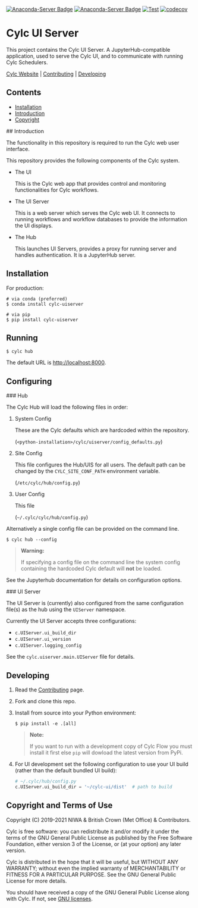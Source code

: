[![Anaconda-Server Badge](https://anaconda.org/conda-forge/cylc-uiserver/badges/version.svg)](https://anaconda.org/conda-forge/cylc-uiserver)
[![Anaconda-Server Badge](https://anaconda.org/conda-forge/cylc-uiserver/badges/downloads.svg)](https://anaconda.org/conda-forge/cylc-uiserver)
[![Test](https://github.com/cylc/cylc-uiserver/actions/workflows/test.yml/badge.svg?branch=master&event=push)](https://github.com/cylc/cylc-uiserver/actions/workflows/test.yml)
[![codecov](https://codecov.io/gh/cylc/cylc-uiserver/branch/master/graph/badge.svg)](https://codecov.io/gh/cylc/cylc-uiserver)

# Cylc UI Server

This project contains the Cylc UI Server. A JupyterHub-compatible application,
used to serve the Cylc UI, and to communicate with running Cylc Schedulers.

[Cylc Website](https://cylc.org/) |
[Contributing](CONTRIBUTING.md) |
[Developing](DEVELOPING.md)

## Contents

- [Installation](#installation)
- [Introduction](#introduction)
- [Copyright](#copyright-and-terms-of-use)

## Introduction

The functionality in this repository is required to run the Cylc web user
interface.

This repository provides the following components of the Cylc system.

* The UI

  This is the Cylc web app that provides control and monitoring functionalities
  for Cylc workflows.

* The UI Server

  This is a web server which serves the Cylc web UI. It connects to running
  workflows and workflow databases to provide the information the UI displays.

* The Hub

  This launches UI Servers, provides a proxy for running server and handles
  authentication. It is a JupyterHub server.

## Installation

For production:

```console
# via conda (preferred)
$ conda install cylc-uiserver

# via pip
$ pip install cylc-uiserver
```

## Running

```console
$ cylc hub
```

The default URL is [http://localhost:8000](http://localhost:8000).

## Configuring

### Hub

The Cylc Hub will load the following files in order:

1) System Config

   These are the Cylc defaults which are hardcoded within the repository.

   (`<python-installation>/cylc/uiserver/config_defaults.py`)

2) Site Config

   This file configures the Hub/UIS for all users. The default path can be
   changed by the ``CYLC_SITE_CONF_PATH`` environment variable.

   (`/etc/cylc/hub/config.py`)

3) User Config

   This file

   (`~/.cylc/cylc/hub/config.py`)

Alternatively a single config file can be provided on the command line.

```console
$ cylc hub --config
```

> **Warning:**
>
> If specifying a config file on the command line the system config containing
> the hardcoded Cylc default will **not** be loaded.

See the Jupyterhub documentation for details on configuration options.

### UI Server

The UI Server is (currently) also configured from the same configuration file(s)
as the hub using the
`UIServer` namespace.

Currently the UI Server accepts three configurations:

* `c.UIServer.ui_build_dir`
* `c.UIServer.ui_version`
* `c.UIServer.logging_config`

See the `cylc.uiserver.main.UIServer` file for details.

## Developing

1) Read the [Contributing](CONTRIBUTING.md) page.

2) Fork and clone this repo.

3) Install from source into your Python environment:

   ```console
   $ pip install -e .[all]
   ```

   > **Note:**
   >
   > If you want to run with a development copy of Cylc Flow you must install
   > it first else `pip` will dowload the latest version from PyPi.

4) For UI development set the following configuration to use your UI build
   (rather than the default bundled UI build):

   ```python
   # ~/.cylc/hub/config.py
   c.UIServer.ui_build_dir = '~/cylc-ui/dist'  # path to build
   ```

## Copyright and Terms of Use

Copyright (C) 2019-<span actions:bind='current-year'>2021</span> NIWA & British Crown (Met Office) & Contributors.

Cylc is free software: you can redistribute it and/or modify it under the terms
of the GNU General Public License as published by the Free Software Foundation,
either version 3 of the License, or (at your option) any later version.

Cylc is distributed in the hope that it will be useful, but WITHOUT ANY
WARRANTY; without even the implied warranty of MERCHANTABILITY or FITNESS FOR A
PARTICULAR PURPOSE.  See the GNU General Public License for more details.

You should have received a copy of the GNU General Public License along with
Cylc.  If not, see [GNU licenses](http://www.gnu.org/licenses/).

